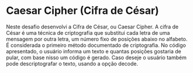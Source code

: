 # Caesar Cipher (Cifra de César)

Neste desafio desenvolvi a Cifra de César, ou Caesar Cipher.
A cifra de César é uma técnica de criptografia que substitui cada letra de uma mensagem por outra letra, um número fixo de posições abaixo no alfabeto. É considerada o primeiro método documentado de criptografia. No código apresentado, o usuário informa um texto e quantas posições gostaria de pular, com base nisso um código é gerado. Caso deseje o usuário também pode descriptografar o texto, usando a opção decode.